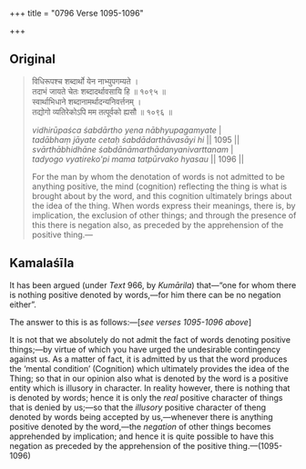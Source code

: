 +++
title = "0796 Verse 1095-1096"

+++
## Original 
>
> विधिरूपश्च शब्दार्थो येन नाभ्युपगम्यते ।  
> तदाभं जायते चेतः शब्दादर्थावसायि हि ॥ १०९५ ॥  
> स्वार्थाभिधाने शब्दानामर्थादन्यनिवर्त्तनम् ।  
> तद्योगो व्यतिरेकोऽपि मम तत्पूर्वको ह्यसौ ॥ १०९६ ॥ 
>
> *vidhirūpaśca śabdārtho yena nābhyupagamyate* \|  
> *tadābhaṃ jāyate cetaḥ śabdādarthāvasāyi hi* \|\| 1095 \|\|  
> *svārthābhidhāne śabdānāmarthādanyanivarttanam* \|  
> *tadyogo vyatireko'pi mama tatpūrvako hyasau* \|\| 1096 \|\| 
>
> For the man by whom the denotation of words is not admitted to be anything positive, the mind (cognition) reflecting the thing is what is brought about by the word, and this cognition ultimately brings about the idea of the thing. When words express their meanings, there is, by implication, the exclusion of other things; and through the presence of this there is negation also, as preceded by the apprehension of the positive thing.—



## Kamalaśīla

It has been argued (under *Text* 966, by *Kumārila*) that—“one for whom there is nothing positive denoted by words,—for him there can be no negation either”.

The answer to this is as follows:—[*see verses 1095-1096 above*]

It is not that we absolutely do not admit the fact of words denoting positive things;—by virtue of which you have urged the undesirable contingency against us. As a matter of fact, it is admitted by us that the word produces the ‘mental condition’ (Cognition) which ultimately provides the idea of the Thing; so that in our opinion also what is denoted by the word is a positive entity which is illusory in character. In reality however, there is nothing that is denoted by words; hence it is only the *real* positive character of things that is denied by us;—so that the *illusory* positive character of theng denoted by words being accepted by us,—whenever there is anything positive denoted by the word,—the *negation* of other things becomes apprehended by implication; and hence it is quite possible to have this negation as preceded by the apprehension of the positive thing.—(1095-1096)


